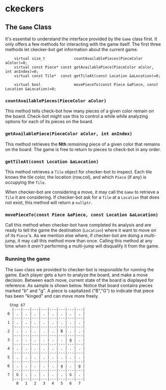 # ckeckers

## The `Game` Class

It's essential to understand the interface provided by the `Game` class first. It only offers a few methods for interacting with the game itself. The first three methods let ckecker-bot get information about the current game. 

```
    virtual size_t             countAvailablePieces(PieceColor aColor)=0;
    virtual const Piece* const getAvailablePiece(PieceColor aColor, int anIndex)=0;
    virtual const Tile*  const getTileAt(const Location &aLocation)=0;
    
    virtual bool               movePieceTo(const Piece &aPiece, const Location &aLocation)=0; 
```

### `countAvailablePieces(PieceColor aColor)` 
This method tells check-bot how many pieces of a given color remain on the board.  Check-bot might use this to control a while while analyzing options for each of its pieces on the board.

### `getAvailablePiece(PieceColor aColor, int anIndex)` 
This method retrieves the **Nth** _remaining_ piece of a given color that remains on the board. The game is free to return to pieces to check-bot in any order.  

### `getTileAt(const Location &aLocation)` 
This method retrieves a `Tile` object for checker-bot to inspect. Each tile knows the tile color, the location (row,col), and which `Piece` (if any) is occupying the `Tile`. 

When checker-bot are considering a move, it may call the `Game` to retrieve a `Tile` it are considering. If checker-bot ask for a `Tile` at a `Location` that does not exist, this method will return a `nullptr`.

### `movePieceTo(const Piece &aPiece, const Location &aLocation)` 
Call this method when checker-bot have completed its analysis and are ready to tell the game the destination (`Location`) where it want to move on of its `Piece`'s.  As we mention else where, if checker-bot are doing a multi-jump, it may call this method more than once. Calling this method at any time when it _aren't_ performing a multi-jump will disqualify it from the game.

### Running the game 

The `Game` class we provided to checker-bot is responsible for running the game. Each player gets a turn to analyze the board, and make a move decision. Between each move, current state of the board is displayed for reference. As sample is shown below.  Notice that board contains pieces marked "b" and "g". A piece is capitalized ("B","G") to indicate that piece has been "kinged" and can move more freely.

```
  Step 67
   |---|---|---|---|---|---|---|---|
 0 | . | . | . | . | . | . | . | . |
   |---|---|---|---|---|---|---|---|
 1 | . | . | . | . | . | . | . | . |
   |---|---|---|---|---|---|---|---|
 2 | . | . | . | . | . | B | . | . |
   |---|---|---|---|---|---|---|---|
 3 | . | . | . | . | . | . | g | . |
   |---|---|---|---|---|---|---|---|
 4 | . | . | . | . | . | . | . | . |
   |---|---|---|---|---|---|---|---|
 5 | . | . | . | . | . | . | . | . |
   |---|---|---|---|---|---|---|---|
 6 | . | . | . | . | . | g | . | g |
   |---|---|---|---|---|---|---|---|
 7 | G | . | . | . | . | . | G | . |
   |---|---|---|---|---|---|---|---|
     0   1   2   3   4   5   6   7
```
